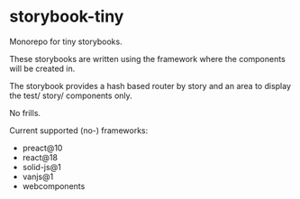 # storybook-tiny

Monorepo for tiny storybooks.

These storybooks are written using the framework where the components will be
created in.

The storybook provides a hash based router by story and an area to display the test/ story/ components only. 

No frills.

Current supported (no-) frameworks:

- preact@10
- react@18
- solid-js@1
- vanjs@1
- webcomponents
